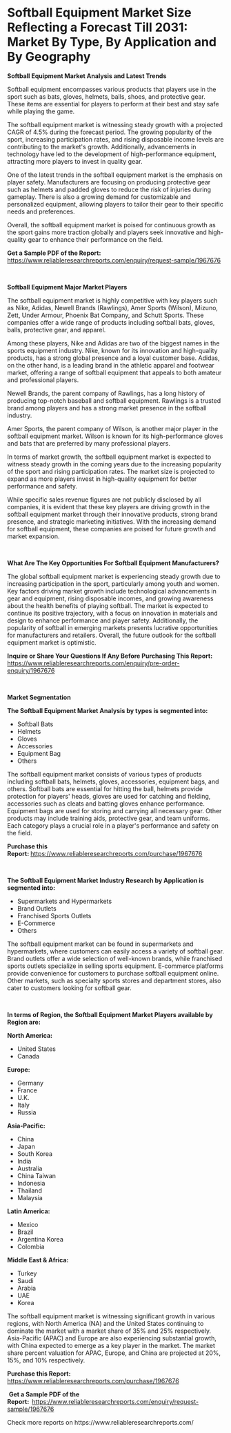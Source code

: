 <p><h1>Softball Equipment Market Size Reflecting a Forecast Till 2031: Market By Type, By Application and By Geography</h1></p><p><strong>Softball Equipment Market Analysis and Latest Trends</strong></p>
<p><p>Softball equipment encompasses various products that players use in the sport such as bats, gloves, helmets, balls, shoes, and protective gear. These items are essential for players to perform at their best and stay safe while playing the game.</p><p>The softball equipment market is witnessing steady growth with a projected CAGR of 4.5% during the forecast period. The growing popularity of the sport, increasing participation rates, and rising disposable income levels are contributing to the market's growth. Additionally, advancements in technology have led to the development of high-performance equipment, attracting more players to invest in quality gear.</p><p>One of the latest trends in the softball equipment market is the emphasis on player safety. Manufacturers are focusing on producing protective gear such as helmets and padded gloves to reduce the risk of injuries during gameplay. There is also a growing demand for customizable and personalized equipment, allowing players to tailor their gear to their specific needs and preferences.</p><p>Overall, the softball equipment market is poised for continuous growth as the sport gains more traction globally and players seek innovative and high-quality gear to enhance their performance on the field.</p></p>
<p><strong>Get a Sample PDF of the Report:&nbsp;</strong> <a href="https://www.reliableresearchreports.com/enquiry/request-sample/1967676">https://www.reliableresearchreports.com/enquiry/request-sample/1967676</a></p>
<p>&nbsp;</p>
<p><strong>Softball Equipment Major Market Players</strong></p>
<p><p>The softball equipment market is highly competitive with key players such as Nike, Adidas, Newell Brands (Rawlings), Amer Sports (Wilson), Mizuno, Zett, Under Armour, Phoenix Bat Company, and Schutt Sports. These companies offer a wide range of products including softball bats, gloves, balls, protective gear, and apparel.</p><p>Among these players, Nike and Adidas are two of the biggest names in the sports equipment industry. Nike, known for its innovation and high-quality products, has a strong global presence and a loyal customer base. Adidas, on the other hand, is a leading brand in the athletic apparel and footwear market, offering a range of softball equipment that appeals to both amateur and professional players.</p><p>Newell Brands, the parent company of Rawlings, has a long history of producing top-notch baseball and softball equipment. Rawlings is a trusted brand among players and has a strong market presence in the softball industry.</p><p>Amer Sports, the parent company of Wilson, is another major player in the softball equipment market. Wilson is known for its high-performance gloves and bats that are preferred by many professional players.</p><p>In terms of market growth, the softball equipment market is expected to witness steady growth in the coming years due to the increasing popularity of the sport and rising participation rates. The market size is projected to expand as more players invest in high-quality equipment for better performance and safety.</p><p>While specific sales revenue figures are not publicly disclosed by all companies, it is evident that these key players are driving growth in the softball equipment market through their innovative products, strong brand presence, and strategic marketing initiatives. With the increasing demand for softball equipment, these companies are poised for future growth and market expansion.</p></p>
<p>&nbsp;</p>
<p><strong>What Are The Key Opportunities For Softball Equipment Manufacturers?</strong></p>
<p><p>The global softball equipment market is experiencing steady growth due to increasing participation in the sport, particularly among youth and women. Key factors driving market growth include technological advancements in gear and equipment, rising disposable incomes, and growing awareness about the health benefits of playing softball. The market is expected to continue its positive trajectory, with a focus on innovation in materials and design to enhance performance and player safety. Additionally, the popularity of softball in emerging markets presents lucrative opportunities for manufacturers and retailers. Overall, the future outlook for the softball equipment market is optimistic.</p></p>
<p><strong>Inquire or Share Your Questions If Any Before Purchasing This Report:</strong> <a href="https://www.reliableresearchreports.com/enquiry/pre-order-enquiry/1967676">https://www.reliableresearchreports.com/enquiry/pre-order-enquiry/1967676</a></p>
<p>&nbsp;</p>
<p><strong>Market Segmentation</strong></p>
<p><strong>The Softball Equipment Market Analysis by types is segmented into:</strong></p>
<p><ul><li>Softball Bats</li><li>Helmets</li><li>Gloves</li><li>Accessories</li><li>Equipment Bag</li><li>Others</li></ul></p>
<p><p>The softball equipment market consists of various types of products including softball bats, helmets, gloves, accessories, equipment bags, and others. Softball bats are essential for hitting the ball, helmets provide protection for players' heads, gloves are used for catching and fielding, accessories such as cleats and batting gloves enhance performance. Equipment bags are used for storing and carrying all necessary gear. Other products may include training aids, protective gear, and team uniforms. Each category plays a crucial role in a player's performance and safety on the field.</p></p>
<p><strong>Purchase this Report:&nbsp;</strong><a href="https://www.reliableresearchreports.com/purchase/1967676">https://www.reliableresearchreports.com/purchase/1967676</a></p>
<p>&nbsp;</p>
<p><strong>The Softball Equipment Market Industry Research by Application is segmented into:</strong></p>
<p><ul><li>Supermarkets and Hypermarkets</li><li>Brand Outlets</li><li>Franchised Sports Outlets</li><li>E-Commerce</li><li>Others</li></ul></p>
<p><p>The softball equipment market can be found in supermarkets and hypermarkets, where customers can easily access a variety of softball gear. Brand outlets offer a wide selection of well-known brands, while franchised sports outlets specialize in selling sports equipment. E-commerce platforms provide convenience for customers to purchase softball equipment online. Other markets, such as specialty sports stores and department stores, also cater to customers looking for softball gear.</p></p>
<p>&nbsp;</p>
<p><strong>In terms of Region, the Softball Equipment Market Players available by Region are:</strong></p>
<p>
    <p> <strong> North America: </strong>
        <ul>
            <li>United States</li>
            <li>Canada</li>
        </ul>
        </p> 
    <p> <strong> Europe: </strong>
        <ul>
            <li>Germany</li>
            <li>France</li>
            <li>U.K.</li>
            <li>Italy</li>
            <li>Russia</li>
        </ul>
        </p> 
    <p> <strong> Asia-Pacific: </strong>
        <ul>
            <li>China</li>
            <li>Japan</li>
            <li>South Korea</li>
            <li>India</li>
            <li>Australia</li>
            <li>China Taiwan</li>
            <li>Indonesia</li>
            <li>Thailand</li>
            <li>Malaysia</li>
        </ul>
        </p> 
    <p> <strong> Latin America: </strong>
        <ul>
            <li>Mexico</li>
            <li>Brazil</li>
            <li>Argentina Korea</li>
            <li>Colombia</li>
        </ul>
        </p> 
    <p> <strong> Middle East & Africa: </strong>
        <ul>
            <li>Turkey</li>
            <li>Saudi</li>
            <li>Arabia</li>
            <li>UAE</li>
            <li>Korea</li>
        </ul>
    </p>
    </p>
<p><p>The softball equipment market is witnessing significant growth in various regions, with North America (NA) and the United States continuing to dominate the market with a market share of 35% and 25% respectively. Asia-Pacific (APAC) and Europe are also experiencing substantial growth, with China expected to emerge as a key player in the market. The market share percent valuation for APAC, Europe, and China are projected at 20%, 15%, and 10% respectively.</p></p>
<p><strong>Purchase this Report: </strong><a href="https://www.reliableresearchreports.com/purchase/1967676">https://www.reliableresearchreports.com/purchase/1967676</a></p>
<p>&nbsp;<strong>Get a Sample PDF of the Report:&nbsp;&nbsp;</strong><a href="https://www.reliableresearchreports.com/enquiry/request-sample/1967676">https://www.reliableresearchreports.com/enquiry/request-sample/1967676</a></p>
<p><strong></strong></p>
<p>Check more reports on https://www.reliableresearchreports.com/</p>